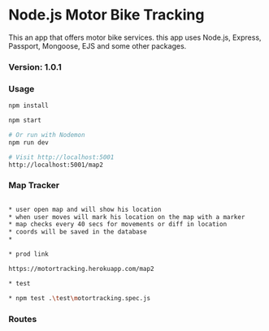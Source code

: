 # Node.js Motor Bike Tracking

This an app that offers motor bike services. 
this app uses Node.js, Express, Passport, Mongoose, EJS and some other packages.

### Version: 1.0.1

### Usage

```sh
npm install

npm start

# Or run with Nodemon
npm run dev

# Visit http://localhost:5001
http://localhost:5001/map2 

```

### Map Tracker  

```sh

* user open map and will show his location
* when user moves will mark his location on the map with a marker
* map checks every 40 secs for movements or diff in location
* coords will be saved in the database
* 

* prod link

https://motortracking.herokuapp.com/map2

* test

* npm test .\test\motortracking.spec.js

```

### Routes  
```sh


```


